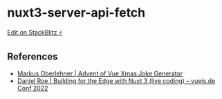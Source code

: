 # nuxt3-server-api-fetch

[Edit on StackBlitz ⚡️](https://stackblitz.com/edit/nuxt-starter-zugaub)

## References

- [Markus Oberlehner | Advent of Vue Xmas Joke Generator](https://github.com/Advent-Of-Vue/aov-joke-generator)
- [Daniel Roe | Building for the Edge with Nuxt 3 (live coding) – vuejs.de Conf 2022](https://www.youtube.com/watch?v=E18M8HLjWJ8)
